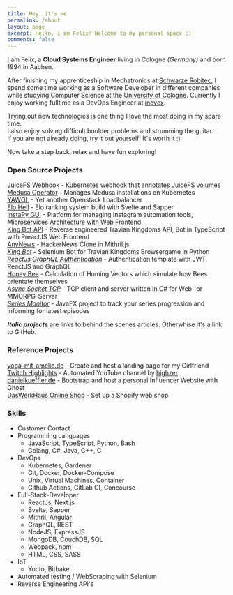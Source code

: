 ```yaml
---
title: Hey, it's me
permalink: /about
layout: page
excerpt: Hello, i am Felix! Welcome to my personal space :)
comments: false
---
```


I am Felix, a **Cloud Systems Engineer** living in Cologne _(Germany)_ and born 1994 in Aachen.

After finishing my apprenticeship in Mechatronics at [Schwarze Robitec](https://www.schwarze-robitec.com),
I spend some time working as a Software Developer in different companies while studying Computer Science at the [University of Cologne](https://www.th-koeln.de).
Currently I enjoy working fulltime as a DevOps Engineer at [inovex](https://www.inovex.de).

Trying out new technologies is one thing I love the most doing in my spare time.  
I also enjoy solving difficult boulder problems and strumming the guitar.  
If you are not already doing, try it out yourself! It's worth it :)

Now take a step back, relax and have fun exploring!

### Open Source Projects

[JuiceFS Webhook](https://github.com/breuerfelix/juicefs-volume-hook) - Kubernetes webhook that annotates JuiceFS volumes  
[Medusa Operator](https://github.com/breuerfelix/medusa-operator) - Manages Medusa installations on Kubernetes  
[YAWOL](https://github.com/stackitcloud/yawol) - Yet another Openstack Loadbalancer  
[Elo Hell](https://github.com/breuerfelix/elo-hell) - Elo ranking system build with Svelte and Sapper  
[InstaPy GUI](https://github.com/breuerfelix/instapy-gui) - Platform for managing Instagram automation tools, Microservices Architecture with Web Frontend  
[King Bot API](https://github.com/breuerfelix/king-bot-api) - Reverse engineered Travian Kingdoms API, Bot in TypeScript with PreactJS Web Frontend  
[AnyNews](https://github.com/breuerfelix/any-news) - HackerNews Clone in Mithril.js  
[_King Bot_](/projects/king-bot) - Selenium Bot for Travian Kingdoms Browsergame in Python  
[_ReactJs GraphQL Authentication_](/projects/react-graphql-auth) - Authentication template with JWT, ReactJS and GraphQL  
[Honey Bee](https://github.com/breuerfelix/honey-bee) - Calculation of Homing Vectors which simulate how Bees orientate themselves  
[_Async Socket TCP_](/projects/async-tcp) - TCP client and server written in C\# for Web- or MMORPG-Server  
[_Series Monitor_](/projects/series-monitor) - JavaFX project to track your series progression and informing for latest episodes  

_**Italic projects**_ are links to behind the scenes articles. Otherwhise it's a link to GitHub.

### Reference Projects

[yoga-mit-amelie.de](https://yoga-mit-amelie.de) - Create and host a landing page for my Girlfriend  
[Twitch Highlights](https://www.youtube.com/channel/UC0M8qvpFLG_QoimeBih_6nA) - Automated YouTube channel by [highzer](https://github.com/breuerfelix/highzer)  
[danielkueffler.de](https://danielkueffler.de/) - Bootstrap and host a personal Influencer Website with Ghost  
[DasWerkHaus Online Shop](https://daswerkhaus.com/) - Set up a Shopify web shop  

### Skills

- Customer Contact
- Programming Languages
  - JavaScript, TypeScript, Python, Bash
  - Golang, C#, Java, C++, C
- DevOps
  - Kubernetes, Gardener
  - Git, Docker, Docker-Compose
  - Unix, Virtual Machines, Container
  - Github Actions, GitLab CI, Concourse
- Full-Stack-Developer
  - ReactJs, Next.js
  - Svelte, Sapper
  - Mithril, Angular
  - GraphQL, REST
  - NodeJS, ExpressJS
  - MongoDB, CouchDB, SQL
  - Webpack, npm
  - HTML, CSS, SASS
- IoT
  - Yocto, Bitbake
- Automated testing / WebScraping with Selenium
- Reverse Engineering API's
